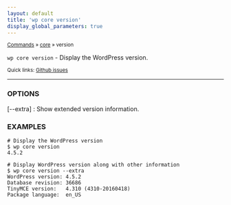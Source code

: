 ```yaml
---
layout: default
title: 'wp core version'
display_global_parameters: true
---
```


<small>[Commands](/commands/) &raquo; [core](/commands/core/) &raquo; version</small>

`wp core version` - Display the WordPress version.

<small>Quick links: <a href="https://github.com/wp-cli/wp-cli/issues?q=is%3Aopen+label%3Acommand%3Acore-version+sort%3Aupdated-desc">Github issues</a></small>

<hr />

### OPTIONS

[\--extra]
: Show extended version information.

### EXAMPLES

    # Display the WordPress version
    $ wp core version
    4.5.2

    # Display WordPress version along with other information
    $ wp core version --extra
    WordPress version: 4.5.2
    Database revision: 36686
    TinyMCE version:   4.310 (4310-20160418)
    Package language:  en_US



